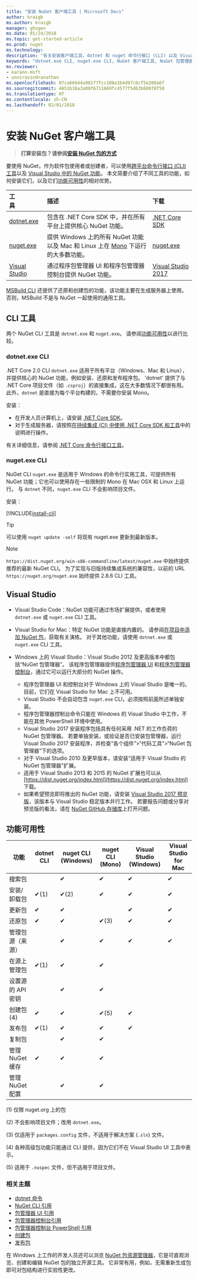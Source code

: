 ```yaml
---
title: "安装 NuGet 客户端工具 | Microsoft Docs"
author: kraigb
ms.author: kraigb
manager: ghogen
ms.date: 01/24/2018
ms.topic: get-started-article
ms.prod: nuget
ms.technology: 
description: "有关安装客户端工具、dotnet 和 nuget 命令行接口 (CLI) 以及 Visual Studio 软件包管理器的指导。"
keywords: "dotnet.exe CLI, nuget.exe CLI, NuGet 客户端工具, NuGet 包管理器, NuGet 包管理器控制台, NuGet for Visual Studio, NuGet beta 通道"
ms.reviewer:
- karann-msft
- unniravindranathan
ms.openlocfilehash: 07ca66b44a981f7fcc108e1b4d97c0cf5e206a6f
ms.sourcegitcommit: 4651b16a3a08f6711669fc4577f5d63b600f8f58
ms.translationtype: HT
ms.contentlocale: zh-CN
ms.lasthandoff: 02/01/2018
---
```

# <a name="installing-nuget-client-tools"></a>安装 NuGet 客户端工具

> **打算安装包？请参阅[安装 NuGet 包的方式](consume-packages/ways-to-install-a-package.md)**

要使用 NuGet，作为软件包使用者或创建者，可以使用[跨平台命令行接口 (CLI) 工具](#cli-tools)以及 [Visual Studio 中的 NuGet 功能](#visual-studio)。 本文简要介绍了不同工具的功能，如何安装它们，以及它们[功能可用性](#feature-availability)的相对优势。

| 工具&nbsp;&nbsp;&nbsp;&nbsp;&nbsp;&nbsp;&nbsp;&nbsp;&nbsp;&nbsp;&nbsp;&nbsp;&nbsp;&nbsp;&nbsp; | 描述 | 下载&nbsp;&nbsp;&nbsp;&nbsp;&nbsp;&nbsp;&nbsp;&nbsp;&nbsp; |
|:------------- |:-------------|:-----|
| [dotnet.exe](#dotnetexe-cli) | 包含在 .NET Core SDK 中，并在所有平台上提供核心 NuGet 功能。 | [.NET Core SDK](https://www.microsoft.com/net/download/) |
| [nuget.exe](#nugetexe-cli) | 提供 Windows 上的所有 NuGet 功能以及 Mac 和 Linux 上在 [Mono](http://www.mono-project.com/docs/getting-started/install/) 下运行的大多数功能。 | [nuget.exe](https://dist.nuget.org/win-x86-commandline/latest/nuget.exe) |
| [Visual Studio](#visual-studio) | 通过程序包管理器 UI 和程序包管理器控制台提供 NuGet 功能。 | [Visual Studio 2017](https://www.visualstudio.com/downloads/) |

[MSBuild CLI](reference/msbuild-targets.md) 还提供了还原和创建包的功能，该功能主要在生成服务器上使用。 否则，MSBuild 不是与 NuGet 一起使用的通用工具。

## <a name="cli-tools"></a>CLI 工具

两个 NuGet CLI 工具是 `dotnet.exe` 和 `nuget.exe`。 请参阅[功能可用性](#feature-availability)以进行比较。

### <a name="dotnetexe-cli"></a>dotnet.exe CLI

.NET Core 2.0 CLI `dotnet.exe` 适用于所有平台（Windows、Mac 和 Linux），并提供核心的 NuGet 功能，例如安装、还原和发布程序包。 'dotnet' 提供了与 .NET Core 项目文件（如 `.csproj`）的直接集成，这在大多数情况下都很有用。 此外，`dotnet` 是直接为每个平台构建的，不需要你安装 Mono。

安装：

- 在开发人员计算机上，请安装 [.NET Core SDK](https://aka.ms/dotnetcoregs)。
- 对于生成服务器，请按照[在持续集成 (CI) 中使用 .NET Core SDK 和工具](/dotnet/core/tools/using-ci-with-cli)中的说明进行操作。

有关详细信息，请参阅 [.NET Core 命令行接口工具](/dotnet/core/tools/index?tabs=netcore2x#tabpanel_fXL5YCOYDa_netcore2x)。

### <a name="nugetexe-cli"></a>nuget.exe CLI

NuGet CLI `nuget.exe` 是适用于 Windows 的命令行实用工具，可提供所有 NuGet 功能；它也可以使用存在一些限制的 Mono 在 Mac OSX 和 Linux 上运行。 与 `dotnet` 不同，`nuget.exe` CLI 不会影响项目文件。

安装：

[!INCLUDE[install-cli](includes/install-cli.md)]

> [!Tip]
> 可以使用 `nuget update -self` 将现有 nuget.exe 更新到最新版本。

> [!Note]
> `https://dist.nuget.org/win-x86-commandline/latest/nuget.exe` 中始终提供推荐的最新 NuGet CLI。 为了实现与旧版持续集成系统的兼容性，以前的 URL `https://nuget.org/nuget.exe` 始终提供 2.8.6 CLI 工具。

## <a name="visual-studio"></a>Visual Studio

- Visual Studio Code：NuGet 功能可通过市场扩展提供，或者使用 `dotnet.exe` 或 `nuget.exe` CLI 工具。
- Visual Studio for Mac：特定 NuGet 功能是直接内置的。 请参阅[在项目中添加 NuGet 包](/visualstudio/mac/nuget-walkthrough)，获取有关演练。 对于其他功能，请使用 `dotnet.exe` 或 `nuget.exe` CLI 工具。

- Windows 上的 Visual Studio：Visual Studio 2012 及更高版本中都包括“NuGet 包管理器”。 该程序包管理器提供[程序包管理器 UI](tools/package-manager-ui.md) 和[程序包管理器控制台](tools/package-manager-console.md)，通过它可以运行大部分的 NuGet 操作。
  - 程序包管理器 UI 和控制台对于 Windows 上的 Visual Studio 是唯一的。 目前，它们在 Visual Studio for Mac 上不可用。
  - Visual Studio 不会自动包含 `nuget.exe` CLI，必须按照前面所述单独安装。
  - 程序包管理器控制台命令只能在 Windows 的 Visual Studio 中工作，不能在其他 PowerShell 环境中使用。
  - Visual Studio 2017 安装程序包括具有任何采用 .NET 的工作负荷的 NuGet 包管理器。 若要单独安装，或验证是否已安装包管理器，运行 Visual Studio 2017 安装程序，并检查“各个组件”>“代码工具”>“NuGet 包管理器”下的选项。
  - 对于 Visual Studio 2010 及更早版本，请安装“适用于 Visual Studio 的 NuGet 包管理器”扩展。
  - 适用于 Visual Studio 2013 和 2015 的 NuGet 扩展也可以从 [https://dist.nuget.org/index.html](https://dist.nuget.org/index.html) 下载。
  - 如果希望预览即将推出的 NuGet 功能，请安装 [Visual Studio 2017 预览版](https://www.visualstudio.com/vs/preview/)，该版本与 Visual Studio 稳定版本并行工作。 若要报告问题或分享对预览版的看法，请在 [NuGet GitHub 存储库](https://github.com/Nuget/Home/issues)上打开问题。

## <a name="feature-availability"></a>功能可用性

| 功能 | dotnet CLI | nuget CLI (Windows) | nuget CLI (Mono) | Visual Studio (Windows) | Visual Studio for Mac |
| --- | --- | --- | --- | --- | --- |
| 搜索包 |  | &#10004; | &#10004; | &#10004; | &#10004; |
| 安装/卸载包 | &#10004;(1) | &#10004;(2) | &#10004; | &#10004; | &#10004; |
| 更新包 | &#10004; | &#10004; | | &#10004; | &#10004; |
| 还原包 | &#10004; | &#10004; | &#10004;(3) | &#10004; | &#10004; |
| 管理包源（来源） | | &#10004; | &#10004; | &#10004; | &#10004; |
| 在源上管理包 | &#10004;(1) | &#10004; | &#10004; | | |
| 设置源的 API 密钥 | | &#10004; | &#10004; | | |
| 创建包(4) | &#10004; | &#10004; | &#10004;(5) | &#10004; | |
| 发布包 | &#10004;(1) | &#10004; | &#10004; | &#10004; |  |
| 复制包 |  | &#10004; | &#10004; | | |
| 管理 NuGet 缓存 | &#10004; | &#10004; | &#10004; | | |
| 管理 NuGet 配置 | | &#10004; | &#10004; | | |

(1) 仅限 nuget.org 上的包

(2) 不会影响项目文件；改用 `dotnet.exe`。

(3) 仅适用于 `packages.config` 文件，不适用于解决方案 (`.sln`) 文件。

(4) 各种高级包功能只能通过 CLI 提供，因为它们不在 Visual Studio UI 工具中表示。

(5) 适用于 `.nuspec` 文件，但不适用于项目文件。

### <a name="related-topics"></a>相关主题

- [dotnet 命令](tools/dotnet-commands.md)
- [NuGet CLI 引用](tools/nuget-exe-cli-reference.md)
- [包管理器 UI 引用](tools/package-manager-ui.md)
- [包管理器控制台引用](tools/package-manager-console.md)
- [包管理器控制台 PowerShell 引用](tools/powershell-reference.md)
- [创建包](create-packages/creating-a-package.md)
- [发布包](create-packages/publish-a-package.md)

在 Windows 上工作的开发人员还可以浏览 [NuGet 包资源管理器](https://github.com/NuGetPackageExplorer/NuGetPackageExplorer)，它是可直观浏览、创建和编辑 NuGet 包的独立开源工具。 它非常有用，例如，无需重新生成包即可对包结构进行实验性更改。
